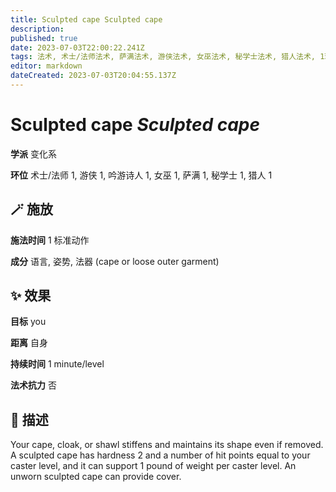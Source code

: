```yaml
---
title: Sculpted cape Sculpted cape
description: 
published: true
date: 2023-07-03T22:00:22.241Z
tags: 法术, 术士/法师法术, 萨满法术, 游侠法术, 女巫法术, 秘学士法术, 猎人法术, 1环法术, 吟游诗人法术, 变化系
editor: markdown
dateCreated: 2023-07-03T20:04:55.137Z
---
```


# **Sculpted cape** *Sculpted cape*

**学派** 变化系 

**环位** 术士/法师 1, 游侠 1, 吟游诗人 1, 女巫 1, 萨满 1, 秘学士 1, 猎人 1

## 🪄 施放

**施法时间** 1 标准动作

**成分** 语言, 姿势, 法器 (cape or loose outer garment)

## ✨ 效果 

**目标** you 

**距离** 自身  

**持续时间** 1 minute/level 

**法术抗力** 否

## 📖 描述

Your cape, cloak, or shawl stiffens and maintains its shape even if removed. A sculpted cape has hardness 2 and a number of hit points equal to your caster level, and it can support 1 pound of weight per caster level. An unworn sculpted cape can provide cover.
    